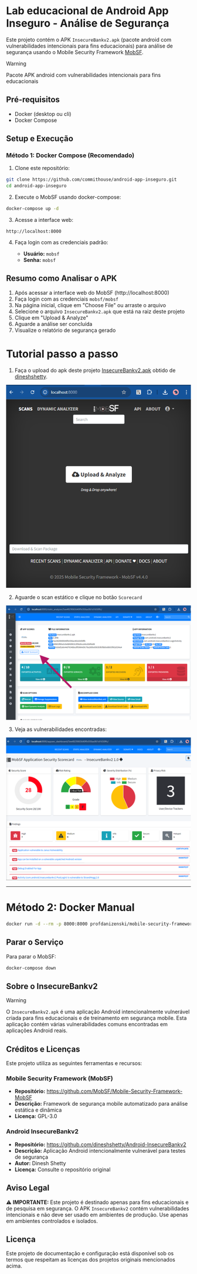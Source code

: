 # Lab educacional de Android App Inseguro - Análise de Segurança

Este projeto contém o APK `InsecureBankv2.apk` (pacote android com vulnerabilidades intencionais para fins educacionais) para análise de segurança usando o Mobile Security Framework [MobSF](https://github.com/MobSF/Mobile-Security-Framework-MobSF).


> [!WARNING]
> Pacote APK android com vulnerabilidades intencionais para fins educacionais

## Pré-requisitos

- Docker (desktop ou cli)
- Docker Compose

## Setup e Execução

### Método 1: Docker Compose (Recomendado)

1. Clone este repositório:
```bash
git clone https://github.com/commithouse/android-app-inseguro.git
cd android-app-inseguro
```

2. Execute o MobSF usando docker-compose:
```bash
docker-compose up -d
```

3. Acesse a interface web:
```
http://localhost:8000
```

4. Faça login com as credenciais padrão:  

   - **Usuário:** `mobsf`
   - **Senha:** `mobsf`  

## Resumo como Analisar o APK

1. Após acessar a interface web do MobSF (http://localhost:8000)
2. Faça login com as credenciais `mobsf/mobsf`
3. Na página inicial, clique em "Choose File" ou arraste o arquivo
4. Selecione o arquivo `InsecureBankv2.apk` que está na raiz deste projeto
5. Clique em "Upload & Analyze"
6. Aguarde a análise ser concluída
7. Visualize o relatório de segurança gerado

# Tutorial passo a passo

1. Faça o upload do apk deste projeto [InsecureBankv2.apk](./InsecureBankv2.apk) obtido de [dineshshetty](https://github.com/dineshshetty/Android-InsecureBankv2).
  
![alt text](imgs/image.png)

2. Aguarde o scan estático e clique no botão `Scorecard`

![alt text](imgs/image-1.png)

3. Veja as vulnerabilidades encontradas:  

![alt text](imgs/image-2.png)

---

# Método 2: Docker Manual

```bash
docker run -d --rm -p 8000:8000 profdanizenski/mobile-security-framework-mobsf
```

## Parar o Serviço

Para parar o MobSF:
```bash
docker-compose down
```

## Sobre o InsecureBankv2

> [!WARNING]
> O `InsecureBankv2.apk` é uma aplicação Android intencionalmente vulnerável criada para fins educacionais e de treinamento em segurança mobile. Esta aplicação contém várias vulnerabilidades comuns encontradas em aplicações Android reais.

## Créditos e Licenças

Este projeto utiliza as seguintes ferramentas e recursos:

### Mobile Security Framework (MobSF)
- **Repositório:** https://github.com/MobSF/Mobile-Security-Framework-MobSF
- **Descrição:** Framework de segurança mobile automatizado para análise estática e dinâmica
- **Licença:** GPL-3.0

### Android InsecureBankv2
- **Repositório:** https://github.com/dineshshetty/Android-InsecureBankv2
- **Descrição:** Aplicação Android intencionalmente vulnerável para testes de segurança
- **Autor:** Dinesh Shetty
- **Licença:** Consulte o repositório original

## Aviso Legal

⚠️ **IMPORTANTE:** Este projeto é destinado apenas para fins educacionais e de pesquisa em segurança. O APK `InsecureBankv2` contém vulnerabilidades intencionais e não deve ser usado em ambientes de produção. Use apenas em ambientes controlados e isolados.

## Licença

Este projeto de documentação e configuração está disponível sob os termos que respeitam as licenças dos projetos originais mencionados acima.

